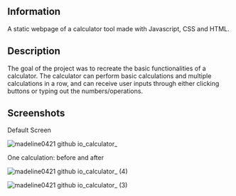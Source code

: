## Information

A static webpage of a calculator tool made with Javascript, CSS and HTML. 

## Description

The goal of the project was to recreate the basic functionalities of a calculator. The calculator can perform basic calculations and multiple calculations in a row, and can receive user inputs through either clicking buttons or typing out the numbers/operations.

## Screenshots

Default Screen

![madeline0421 github io_calculator_](https://user-images.githubusercontent.com/121013896/211232863-c0606935-02f8-4945-884d-3b47748a21f3.png)

One calculation: before and after

![madeline0421 github io_calculator_ (4)](https://user-images.githubusercontent.com/121013896/211235731-ccca8a46-3b65-4695-81f8-9aeb6919d874.png)

![madeline0421 github io_calculator_ (3)](https://user-images.githubusercontent.com/121013896/211235690-57c26658-db0d-4c4d-b4f1-949f58755c86.png)
